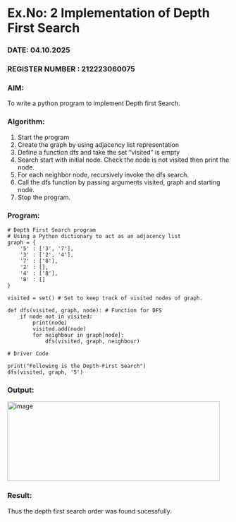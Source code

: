 # Ex.No: 2  Implementation of Depth First Search
### DATE: 04.10.2025                                                                        
### REGISTER NUMBER : 212223060075
### AIM: 
To write a python program to implement Depth first Search. 
### Algorithm:
1. Start the program
2. Create the graph by using adjacency list representation
3. Define a function dfs and take the set “visited” is empty 
4. Search start with initial node. Check the node is not visited then print the node.
5. For each neighbor node, recursively invoke the dfs search.
6. Call the dfs function by passing arguments visited, graph and starting node.
7. Stop the program.
### Program:
```
# Depth First Search program
# Using a Python dictionary to act as an adjacency list
graph = {
    '5' : ['3', '7'],
    '3' : ['2', '4'],
    '7' : ['8'],
    '2' : [],
    '4' : ['8'],
    '8' : []
}

visited = set() # Set to keep track of visited nodes of graph.

def dfs(visited, graph, node): # Function for DFS
    if node not in visited:
        print(node)
        visited.add(node)
        for neighbour in graph[node]:
            dfs(visited, graph, neighbour)

# Driver Code

print("Following is the Depth-First Search")
dfs(visited, graph, '5')
```
### Output:

<img width="482" height="180" alt="image" src="https://github.com/user-attachments/assets/e6c898cb-2b76-4a97-972c-f86f9227a760" />


### Result:
Thus the depth first search order was found sucessfully.
